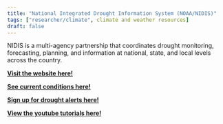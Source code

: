 ```yaml
---
title: "National Integrated Drought Information System (NOAA/NIDIS)"
tags: ["researcher/climate", climate and weather resources]
draft: false
---
```


NIDIS is a multi-agency partnership that coordinates drought monitoring, forecasting, planning, and information at national, state, and local levels across the country.

[**Visit the website here!**](https://www.drought.gov/)

[**See current conditions here!**](https://www.drought.gov/current-conditions)

[**Sign up for drought alerts here!**](https://www.drought.gov/drought-alerts/signup)

[**View the youtube tutorials here!**](https://www.youtube.com/playlist?list=PLz7vZ84hfepe3XKcesQnCnQHc87H6QR7V)



